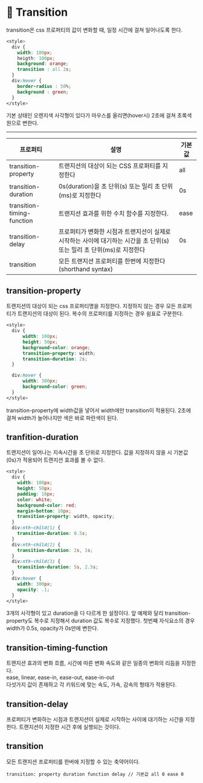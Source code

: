 # 📌 Transition
transition은 css 프로퍼티의 값이 변화할 때, 일정 시간에 걸쳐 일어나도록 한다.
```scss
<style>
  div {
	width: 100px;
  	heigth: 100px;
  	background: orange;
  	transition : all 2s;
  }
  div:hover {
  	border-radius : 50%;
  	background : green;
  }
</style>
```
기본 상태인 오렌지색 사각형이 있다가 마우스를 올리면(hover시) 2초에 걸쳐 초록색 원으로 변한다.
***
| 프로퍼티 |	설명 |	기본값 |
|-|-|-|
| transition-property |	트랜지션의 대상이 되는 CSS 프로퍼티를 지정한다	| all |
| transition-duration | 0s(duration)을 초 단위(s) 또는 밀리 초 단위(ms)로 지정한다 | 0s |
| transition-timing-function | 트랜지션 효과를 위한 수치 함수를 지정한다. | ease |
| transition-delay | 프로퍼티가 변화한 시점과 트랜지션이 실제로 시작하는 사이에 대기하는 시간을 초 단위(s) 또는 밀리 초 단위(ms)로 지정한다 | 0s |
| transition | 모든 트랜지션 프로퍼티를 한번에 지정한다(shorthand syntax)	|

## transition-property
트랜지션의 대상이 되는 css 프로퍼티명을 지정한다. 지정하지 않는 경우 모든 프로퍼티가 트랜지션의 대상이 된다. 복수의 프로퍼티를 지정하는 경우 쉼표로 구분한다.
```scss
<style>
  div {
      width: 100px;
      height: 50px;
      background-color: orange;
      transition-property: width;
      transition-duration: 2s;
  }

  div:hover {
      width: 300px;
      background-color: green;
  }
</style>
```
transition-property에 width값을 넣어서 width에만 transition이 적용된다. 2초에 걸쳐 width가 늘어나지만 색은 바로 파란색이 된다.
## tranfition-duration
트랜지션이 일어나는 지속시간을 초 단위로 지정한다. 값을 지정하지 않을 시 기본값(0s)가 적용되어 트랜지션 효과를 볼 수 없다.
```scss
<style>
  div {
    width: 100px;
    height: 50px;
    padding: 10px;
    color: white;
    background-color: red;
    margin-bottom: 10px;
    transition-property: width, opacity;
  }
  div:nth-child(1) {
    transition-duration: 0.5s;
  }
  div:nth-child(2) {
    transition-duration: 2s, 1s;
  }
  div:nth-child(3) {
    transition-duration: 5s, 2.5s;
  }
  div:hover {
    width: 300px;
    opacity: .1;
  }
</style>
```
3개의 사각형이 있고 duration을 다 다르게 한 설정이다. 앞 예제와 달리 transition-property도 복수로 지정해서 duration 값도 복수로 지정했다. 첫번째 자식요소의 경우 width가 0.5s, opacity가 0s만에 변한다.

## transition-timing-function
트랜지션 효과의 변화 흐름, 시간에 따른 변화 속도와 같은 일종의 변화의 리듬을 지정한다.   
ease, linear, ease-in, ease-out, ease-in-out   
다섯가지 값이 존재하고 각 키워드에 맞는 속도, 가속, 감속의 형태가 적용된다.

## transition-delay
프로퍼티가 변화하는 시점과 트랜지션이 실제로 시작하는 사이에 대기하는 시간을 지정한다. 트랜지션이 지정한 시간 후에 실행되는 것이다.

## transition
모든 트랜지션 프로퍼티를 한버에 지정할 수 있는 축약어이다.
```
transition: property duration function delay // 기본값 all 0 ease 0
```
